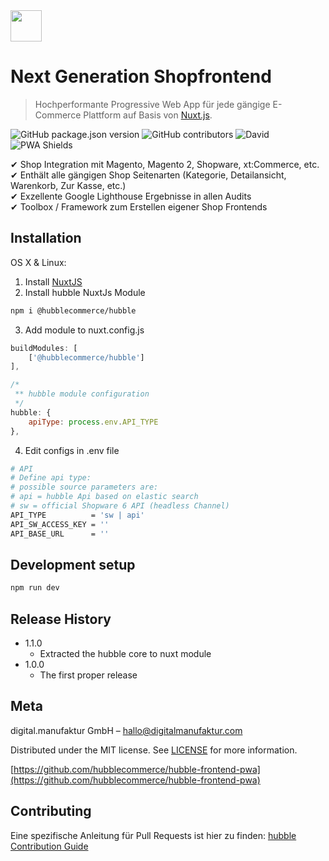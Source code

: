 <img src="/assets/images/hubblelogo.svg" style="height:50px" />

# Next Generation Shopfrontend
> Hochperformante Progressive Web App für jede gängige E-Commerce Plattform auf Basis von [Nuxt.js](https://nuxtjs.org/).

![GitHub package.json version](https://img.shields.io/github/package-json/v/hubblecommerce/hubble-frontend-pwa)
![GitHub contributors](https://img.shields.io/github/contributors/hubblecommerce/hubble-frontend-pwa)
![David](https://img.shields.io/david/hubblecommerce/hubble-frontend-pwa)
![PWA Shields](https://www.pwa-shields.com/1.0.0/series/classic/solid/gray.svg)

✔ Shop Integration mit Magento, Magento 2, Shopware, xt:Commerce, etc.  
✔ Enthält alle gängigen Shop Seitenarten (Kategorie, Detailansicht, Warenkorb, Zur Kasse, etc.)  
✔ Exzellente Google Lighthouse Ergebnisse in allen Audits  
✔ Toolbox / Framework zum Erstellen eigener Shop Frontends 

## Installation

OS X & Linux:

1. Install [NuxtJS](https://nuxtjs.org/guides/get-started/installation)
2. Install hubble NuxtJs Module 
```sh
npm i @hubblecommerce/hubble
```
3. Add module to nuxt.config.js
```js
buildModules: [
    ['@hubblecommerce/hubble']
],

/*
 ** hubble module configuration
 */
hubble: {
    apiType: process.env.API_TYPE
},
```
4. Edit configs in .env file
```sh
# API
# Define api type:
# possible source parameters are:
# api = hubble Api based on elastic search
# sw = official Shopware 6 API (headless Channel)
API_TYPE          = 'sw | api'
API_SW_ACCESS_KEY = ''
API_BASE_URL      = ''
```

## Development setup

```sh
npm run dev
```

## Release History
* 1.1.0
    * Extracted the hubble core to nuxt module
* 1.0.0
    * The first proper release

## Meta

digital.manufaktur GmbH – hallo@digitalmanufaktur.com

Distributed under the MIT license. See [LICENSE](https://github.com/hubblecommerce/hubble-frontend-pwa/blob/master/LICENSE.txt) for more information.

[https://github.com/hubblecommerce/hubble-frontend-pwa](https://github.com/hubblecommerce/hubble-frontend-pwa)

## Contributing

Eine spezifische Anleitung für Pull Requests ist hier zu finden:
[hubble Contribution Guide](pwa/contribution/contributionpwa.md)

